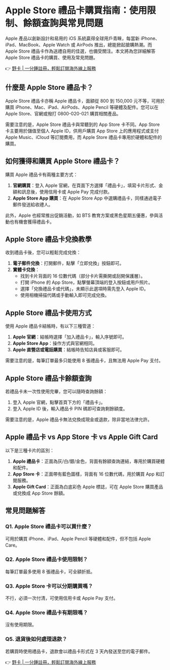 # Apple Store 禮品卡購買指南：使用限制、餘額查詢與常見問題

Apple 產品以創新設計和易用的 iOS 系統贏得全球用戶青睞，每當新 iPhone、iPad、MacBook、Apple Watch 或 AirPods 推出，總能掀起搶購熱潮。而 Apple Store 禮品卡作為送禮自用的佳選，也備受關注。本文將為您詳細解答 Apple Store 禮品卡的購買、使用及常見問題。

👉 [野卡 | 一分鍾註冊，輕鬆訂閱海外線上服務](https://bbtdd.com/yeka)

## 什麼是 Apple Store 禮品卡？

Apple Store 禮品卡亦稱 Apple 禮品卡，面額從 800 到 150,000 元不等，可用於購買 iPhone、Mac、iPad、AirPods、Apple Pencil 等硬體及配件。您可以在 Apple Store、官網或撥打 0800-020-021 購買相關產品。

需要注意的是，Apple Store 禮品卡與常聽到的 App Store 卡不同。App Store 卡主要用於儲值至個人 Apple ID，供用戶購買 App Store 上的應用程式或支付 Apple Music、iCloud 等訂閱費用，而 Apple Store 禮品卡專用於硬體和配件的購買。

## 如何獲得和購買 Apple Store 禮品卡？

購買 Apple 禮品卡有兩種主要方式：  
1. **官網購買**：登入 Apple 官網，在頁面下方選擇「禮品卡」，填寫卡片形式、金額和訊息後，使用信用卡或 Apple Pay 完成付款。  
2. **Apple Store App 購買**：在 Apple Store App 中選購禮品卡，同樣通過電子郵件發送給收禮人。

此外，Apple 也經常推出促銷活動，如 BTS 教育方案或黑色星期五優惠，參與活動也有機會獲得禮品卡。

## Apple Store 禮品卡兌換教學

收到禮品卡後，您可以輕鬆完成兌換：  
1. **電子郵件兌換**：打開郵件，點擊「立即兌換」按鈕即可。  
2. **實體卡兌換**：  
   - 找到卡片背面的 16 位數代碼（部分卡片需撕開或刮開保護層）。  
   - 打開 iPhone 的 App Store，點擊螢幕頂端的登入按鈕或用戶照片。  
   - 選擇「兌換禮品卡或代碼」，未顯示此選項時需先登入 Apple ID。  
   - 使用相機掃描代碼或手動輸入即可完成兌換。

## Apple Store 禮品卡使用方式

使用 Apple 禮品卡結帳時，有以下三種管道：  
1. **Apple 官網**：結帳時選擇「加入禮品卡」，輸入序號即可。  
2. **Apple Store App**：操作方式與官網相同。  
3. **Apple 直營店或電話購買**：結帳時告知店員或客服即可。

需要注意的是，每筆訂單最多只能使用 8 張禮品卡，且無法用 Apple Pay 支付。

## Apple Store 禮品卡餘額查詢

若禮品卡未一次性使用完畢，您可以隨時查詢餘額：  
1. 登入 Apple 官網，點擊首頁下方的「禮品卡」。  
2. 登入 Apple ID 後，輸入禮品卡 PIN 碼即可查詢剩餘額度。

需要注意的是，Apple 禮品卡無法兌換成現金或退款，除非當地法律允許。

## Apple 禮品卡 vs App Store 卡 vs Apple Gift Card

以下是三種卡片的區別：  
1. **Apple 禮品卡**：正面為灰/白/銀/金色，背面有餘額查詢連結，專用於購買硬體和配件。  
2. **App Store 卡**：正面帶有藍色圖樣，背面有 16 位數代碼，用於購買 App 和訂閱服務。  
3. **Apple Gift Card**：正面為白底彩色 Apple 標誌，可在 Apple Store 購買產品或兌換成 App Store 餘額。

## 常見問題解答

### Q1. Apple Store 禮品卡可以買什麼？  
可用於購買 iPhone、iPad、Apple Pencil 等硬體和配件，但不包括 Apple Care。

### Q2. Apple Store 禮品卡使用限制？  
每筆訂單最多使用 8 張禮品卡，可全額折抵。

### Q3. Apple Store 卡可以分期購買嗎？  
不行，必須一次付清，可使用信用卡或 Apple Pay 支付。

### Q4. Apple Store 禮品卡有期限嗎？  
沒有使用期限。

### Q5. 退貨後如何處理退款？  
若購買時使用禮品卡，退款會以禮品卡形式在 3 天內發送至您的電子郵件。

👉 [野卡 | 一分鍾註冊，輕鬆訂閱海外線上服務](https://bbtdd.com/yeka)